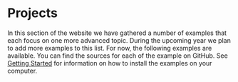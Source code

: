 # Projects

In this section of the website we have gathered a number of examples that each focus on one more advanced topic. 
During the upcoming year we plan to add more examples to this list. For now, the following examples are available.
You can find the sources for each of the example on GitHub. See [Getting Started](/Documentation/Overview/Getting_Started)
for information on how to install the examples on your computer.

